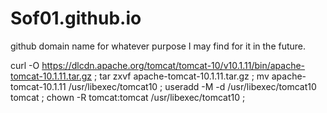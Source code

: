 # Sof01.github.io
github domain name for whatever purpose I may find for it in the future.


curl -O https://dlcdn.apache.org/tomcat/tomcat-10/v10.1.11/bin/apache-tomcat-10.1.11.tar.gz ;
tar zxvf apache-tomcat-10.1.11.tar.gz ;
mv apache-tomcat-10.1.11 /usr/libexec/tomcat10 ;
useradd -M -d /usr/libexec/tomcat10 tomcat ;
chown -R tomcat:tomcat /usr/libexec/tomcat10 ;
